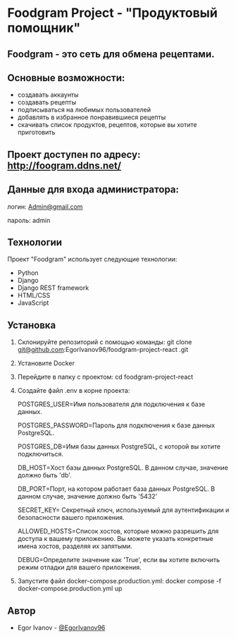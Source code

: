 # Foodgram Project - "Продуктовый помощник"

## Foodgram - это сеть для обмена рецептами.


## Основные возможности:
 - создавать аккаунты
 - создавать рецепты
 - подписываться на любимых пользователей
 - добавлять в избранное понравившиеся рецепты 
 - скачивать список продуктов, рецептов, которые вы хотите приготовить

## Проект доступен по адресу: http://foogram.ddns.net/

## Данные для входа администратора: 
логин: Admin@gmail.com 

пароль: admin

## Технологии

Проект "Foodgram" использует следующие технологии:

- Python
- Django
- Django REST framework
- HTML/CSS
- JavaScript


## Установка

1. Склонируйте репозиторий с помощью команды:
      git clone git@github.com:EgorIvanov96/foodgram-project-react .git

2. Установите Docker

2. Перейдите в папку с проектом:
      cd foodgram-project-react 

3. Создайте файл .env в корне проекта:

      POSTGRES_USER=Имя пользователя для подключения к базе данных.
      
      POSTGRES_PASSWORD=Пароль для подключения к базе данных PostgreSQL.

      POSTGRES_DB=Имя базы данных PostgreSQL, с которой вы хотите подключиться.

      DB_HOST=Хост базы данных PostgreSQL. В данном случае, значение должно быть 'db'.

      DB_PORT=Порт, на котором работает база данных PostgreSQL. В данном случае, значение должно быть '5432'

      SECRET_KEY= Секретный ключ, используемый для аутентификации и безопасности вашего приложения.

      ALLOWED_HOSTS=Список хостов, которые можно разрешить для доступа к вашему приложению. Вы можете указать конкретные имена хостов, разделяя их запятыми.

      DEBUG=Определите значение как 'True', если вы хотите включить режим отладки для вашего приложения.

4. Запустите файл docker-compose.production.yml:
      docker compose -f docker-compose.production.yml up


## Автор

- Egor Ivanov - [@EgorIvanov96](https://github.com/EgorIvanov96)

